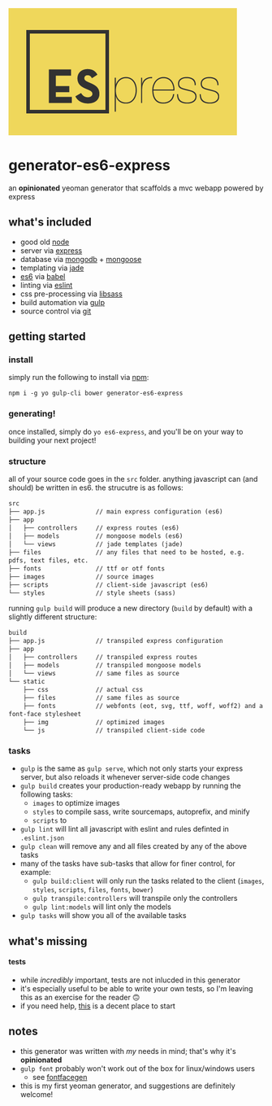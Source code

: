 ![generator-es6-express](logo-01.png)
# generator-es6-express
an **opinionated** yeoman generator that scaffolds a mvc webapp powered by express

## what's included
- good old [node](https://nodejs.org/en/)
- server via [express](http://expressjs.com/)
- database via [mongodb](https://www.mongodb.org/) + [mongoose](http://mongoosejs.com/)
- templating via [jade](http://jade-lang.com/)
- [es6](http://es6-features.org) via [babel](https://babeljs.io/)
- linting via [eslint](http://eslint.org/)
- css pre-processing via [libsass](https://github.com/sass/libsass)
- build automation via [gulp](http://gulpjs.com/)
- source control via [git](https://git-scm.com)

## getting started
### install
simply run the following to install via [npm](https://www.npmjs.com/):
```
npm i -g yo gulp-cli bower generator-es6-express
```

### generating!
once installed, simply do `yo es6-express`, and you'll be on your way to building your next project!

### structure
all of your source code goes in the `src` folder.
anything javascript can (and should) be written in es6.
the strucutre is as follows:
```
src
├── app.js              // main express configuration (es6)
├── app
│   ├── controllers     // express routes (es6)
│   ├── models          // mongoose models (es6)
│   └── views           // jade templates (jade)
├── files               // any files that need to be hosted, e.g. pdfs, text files, etc.
├── fonts               // ttf or otf fonts
├── images              // source images
├── scripts             // client-side javascript (es6)
└── styles              // style sheets (sass)
```
running `gulp build` will produce a new directory (`build` by default) with a slightly different structure:
```
build
├── app.js              // transpiled express configuration
├── app
│   ├── controllers     // transpiled express routes
│   ├── models          // transpiled mongoose models
│   └── views           // same files as source
└── static
    ├── css             // actual css
    ├── files           // same files as source
    ├── fonts           // webfonts (eot, svg, ttf, woff, woff2) and a font-face stylesheet
    ├── img             // optimized images
    └── js              // transpiled client-side code
```

### tasks
- `gulp` is the same as `gulp serve`, which not only starts your express server, but also reloads it whenever server-side code changes
- `gulp build` creates your production-ready webapp by running the following tasks:
  - `images` to optimize images
  - `styles` to compile sass, write sourcemaps, autoprefix, and minify
  - `scripts` to
- `gulp lint` will lint all javascript with eslint and rules definted in `.eslint.json`
- `gulp clean` will remove any and all files created by any of the above tasks
- many of the tasks have sub-tasks that allow for finer control, for example:
  - `gulp build:client` will only run the tasks related to the client (`images`, `styles`, `scripts`, `files`, `fonts`, `bower`)
  - `gulp transpile:controllers` will transpile only the controllers
  - `gulp lint:models` will lint only the models
- `gulp tasks` will show you all of the available tasks

## what's missing
#### tests
- while _incredibly_ important, tests are not inlucded in this generator
- it's especially useful to be able to write your own tests, so I'm leaving this as an exercise for the reader 🙃
- if you need help, [this](https://www.terlici.com/2015/09/21/node-express-controller-testing.html) is a decent place to start

## notes
- this generator was written with _my_ needs in mind; that's why it's **opinionated**
- `gulp font` probably won't work out of the box for linux/windows users
  - see [fontfacegen](https://github.com/agentk/fontfacegen)
- this is my first yeoman generator, and suggestions are definitely welcome!
